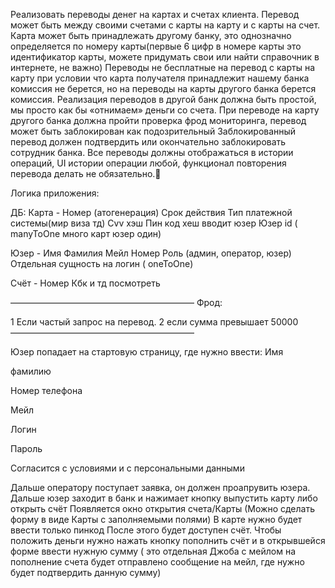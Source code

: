 Реализовать переводы денег на картах и счетах клиента.
Перевод может быть между своими счетами с карты на карту и с карты на счет.
Карта может быть принадлежать другому банку, это однозначно определяется по номеру карты(первые 6 цифр в номере карты это идентификатор карты, можете придумать свои или найти справочник в интернете, не важно)
Переводы не бесплатные на перевод с карты на карту при условии что карта получателя принадлежит нашему банка комиссия не берется, но на переводы на карты другого банка берется комиссия.
Реализация переводов в другой банк должна быть простой, мы просто как бы «отнимаем» деньги со счета.
При переводе на карту другого банка должна пройти проверка фрод мониторинга, перевод может быть заблокирован как подозрительный
Заблокированный перевод должен подтвердить или окончательно заблокировать сотрудник банка.
 Все переводы должны отображаться в истории операций, UI истории операции любой, функционал повторения перевода делать не обязательно.


Логика приложения:

ДБ:
Карта -
Номер (атогенерация)
Срок действия
Тип платежной системы(мир виза тд)
Cvv хэш 
Пин код хеш вводит юзер
Юзер id ( manyToOne много карт юзер один)

Юзер - 
Имя
Фамилия
Мейл
Номер
Роль (админ, оператор, юзер)
Отдельная сущность на логин ( oneToOne)

Счёт -
Номер 
Кбк и тд посмотреть

—————————————————————
Фрод:

1 Если частый запрос на перевод.
2 если сумма превышает 50000
—————————————————————

Юзер попадает на стартовую страницу, где нужно ввести: 
Имя 

фамилию 

Номер телефона

Мейл

Логин

Пароль

Согласится с условиями и с персональными данными

Дальше оператору поступает заявка, он должен проапрувить юзера.
Дальше юзер заходит в банк и нажимает кнопку выпустить карту либо открыть счёт
Появляется окно открытия счета/Карты
(Можно сделать форму в виде Карты с заполняемыми полями) В карте нужно будет ввести только пинкод 
После этого будет доступен счёт. Чтобы положить деньги нужно нажать кнопку пополнить счёт и в открывшейся форме ввести нужную сумму ( это отдельная Джоба с мейлом на пополнение счета будет отправлено сообщение на мейл, где нужно будет подтвердить данную сумму)
